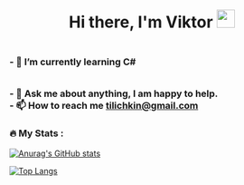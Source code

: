 <h1 align="center">Hi there, I'm Viktor</a> 
<img src="https://github.com/blackcater/blackcater/raw/main/images/Hi.gif" height="32"/></h1>
<h3>      
<br>- 🌱 I’m currently learning С#    

<br>- 💬 Ask me about anything, I am happy to help. 
<br>- 📫 How to reach me tilichkin@gmail.com
</h3>  
     
<!---
ViktarTilichkin/ViktarTilichkin is a ✨ special ✨ repository because its `README.md` (this file) appears on your GitHub profile.
You can click the Preview link to take a look at your changes.
--->
  
### :fire: My Stats : 

[![Anurag's GitHub stats](https://github-readme-stats.vercel.app/api?username=ViktarTilichkin)](https://github.com/anuraghazra/github-readme-stats)
  
[![Top Langs](https://github-readme-stats.vercel.app/api/top-langs/?username=ViktarTilichkin&layout=compact)](https://github.com/anuraghazra/github-readme-stats)
 
  
